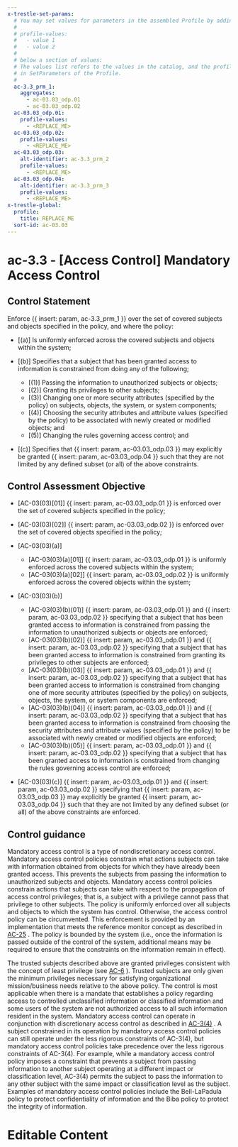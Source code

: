 ```yaml
---
x-trestle-set-params:
  # You may set values for parameters in the assembled Profile by adding
  #
  # profile-values:
  #   - value 1
  #   - value 2
  #
  # below a section of values:
  # The values list refers to the values in the catalog, and the profile-values represent values
  # in SetParameters of the Profile.
  #
  ac-3.3_prm_1:
    aggregates:
      - ac-03.03_odp.01
      - ac-03.03_odp.02
  ac-03.03_odp.01:
    profile-values:
      - <REPLACE_ME>
  ac-03.03_odp.02:
    profile-values:
      - <REPLACE_ME>
  ac-03.03_odp.03:
    alt-identifier: ac-3.3_prm_2
    profile-values:
      - <REPLACE_ME>
  ac-03.03_odp.04:
    alt-identifier: ac-3.3_prm_3
    profile-values:
      - <REPLACE_ME>
x-trestle-global:
  profile:
    title: REPLACE_ME
  sort-id: ac-03.03
---
```


# ac-3.3 - \[Access Control\] Mandatory Access Control

## Control Statement

Enforce {{ insert: param, ac-3.3_prm_1 }} over the set of covered subjects and objects specified in the policy, and where the policy:

- \[(a)\] Is uniformly enforced across the covered subjects and objects within the system;

- \[(b)\] Specifies that a subject that has been granted access to information is constrained from doing any of the following;

  - \[(1)\] Passing the information to unauthorized subjects or objects;
  - \[(2)\] Granting its privileges to other subjects;
  - \[(3)\] Changing one or more security attributes (specified by the policy) on subjects, objects, the system, or system components;
  - \[(4)\] Choosing the security attributes and attribute values (specified by the policy) to be associated with newly created or modified objects; and
  - \[(5)\] Changing the rules governing access control; and

- \[(c)\] Specifies that {{ insert: param, ac-03.03_odp.03 }} may explicitly be granted {{ insert: param, ac-03.03_odp.04 }} such that they are not limited by any defined subset (or all) of the above constraints.

## Control Assessment Objective

- \[AC-03(03)[01]\] {{ insert: param, ac-03.03_odp.01 }} is enforced over the set of covered subjects specified in the policy;

- \[AC-03(03)[02]\] {{ insert: param, ac-03.03_odp.02 }} is enforced over the set of covered objects specified in the policy;

- \[AC-03(03)(a)\]

  - \[AC-03(03)(a)[01]\] {{ insert: param, ac-03.03_odp.01 }} is uniformly enforced across the covered subjects within the system;
  - \[AC-03(03)(a)[02]\] {{ insert: param, ac-03.03_odp.02 }} is uniformly enforced across the covered objects within the system;

- \[AC-03(03)(b)\]

  - \[AC-03(03)(b)(01)\] {{ insert: param, ac-03.03_odp.01 }} and {{ insert: param, ac-03.03_odp.02 }} specifying that a subject that has been granted access to information is constrained from passing the information to unauthorized subjects or objects are enforced;
  - \[AC-03(03)(b)(02)\] {{ insert: param, ac-03.03_odp.01 }} and {{ insert: param, ac-03.03_odp.02 }} specifying that a subject that has been granted access to information is constrained from granting its privileges to other subjects are enforced;
  - \[AC-03(03)(b)(03)\] {{ insert: param, ac-03.03_odp.01 }} and {{ insert: param, ac-03.03_odp.02 }} specifying that a subject that has been granted access to information is constrained from changing one of more security attributes (specified by the policy) on subjects, objects, the system, or system components are enforced;
  - \[AC-03(03)(b)(04)\] {{ insert: param, ac-03.03_odp.01 }} and {{ insert: param, ac-03.03_odp.02 }} specifying that a subject that has been granted access to information is constrained from choosing the security attributes and attribute values (specified by the policy) to be associated with newly created or modified objects are enforced;
  - \[AC-03(03)(b)(05)\] {{ insert: param, ac-03.03_odp.01 }} and {{ insert: param, ac-03.03_odp.02 }} specifying that a subject that has been granted access to information is constrained from changing the rules governing access control are enforced;

- \[AC-03(03)(c)\] {{ insert: param, ac-03.03_odp.01 }} and {{ insert: param, ac-03.03_odp.02 }} specifying that {{ insert: param, ac-03.03_odp.03 }} may explicitly be granted {{ insert: param, ac-03.03_odp.04 }} such that they are not limited by any defined subset (or all) of the above constraints are enforced.

## Control guidance

Mandatory access control is a type of nondiscretionary access control. Mandatory access control policies constrain what actions subjects can take with information obtained from objects for which they have already been granted access. This prevents the subjects from passing the information to unauthorized subjects and objects. Mandatory access control policies constrain actions that subjects can take with respect to the propagation of access control privileges; that is, a subject with a privilege cannot pass that privilege to other subjects. The policy is uniformly enforced over all subjects and objects to which the system has control. Otherwise, the access control policy can be circumvented. This enforcement is provided by an implementation that meets the reference monitor concept as described in [AC-25](#ac-25) . The policy is bounded by the system (i.e., once the information is passed outside of the control of the system, additional means may be required to ensure that the constraints on the information remain in effect).

The trusted subjects described above are granted privileges consistent with the concept of least privilege (see [AC-6](#ac-6) ). Trusted subjects are only given the minimum privileges necessary for satisfying organizational mission/business needs relative to the above policy. The control is most applicable when there is a mandate that establishes a policy regarding access to controlled unclassified information or classified information and some users of the system are not authorized access to all such information resident in the system. Mandatory access control can operate in conjunction with discretionary access control as described in [AC-3(4)](#ac-3.4) . A subject constrained in its operation by mandatory access control policies can still operate under the less rigorous constraints of AC-3(4), but mandatory access control policies take precedence over the less rigorous constraints of AC-3(4). For example, while a mandatory access control policy imposes a constraint that prevents a subject from passing information to another subject operating at a different impact or classification level, AC-3(4) permits the subject to pass the information to any other subject with the same impact or classification level as the subject. Examples of mandatory access control policies include the Bell-LaPadula policy to protect confidentiality of information and the Biba policy to protect the integrity of information.

# Editable Content

<!-- Make additions and edits below -->
<!-- The above represents the contents of the control as received by the profile, prior to additions. -->
<!-- If the profile makes additions to the control, they will appear below. -->
<!-- The above markdown may not be edited but you may edit the content below, and/or introduce new additions to be made by the profile. -->
<!-- If there is a yaml header at the top, parameter values may be edited. Use --set-parameters to incorporate the changes during assembly. -->
<!-- The content here will then replace what is in the profile for this control, after running profile-assemble. -->
<!-- The current profile has no added parts for this control, but you may add new ones here. -->
<!-- Each addition must have a heading either of the form ## Control my_addition_name -->
<!-- or ## Part a. (where the a. refers to one of the control statement labels.) -->
<!-- "## Control" parts are new parts added after the statement part. -->
<!-- "## Part" parts are new parts added into the top-level statement part with that label. -->
<!-- Subparts may be added with nested hash levels of the form ### My Subpart Name -->
<!-- underneath the parent ## Control or ## Part being added -->
<!-- See https://ibm.github.io/compliance-trestle/tutorials/ssp_profile_catalog_authoring/ssp_profile_catalog_authoring for guidance. -->
